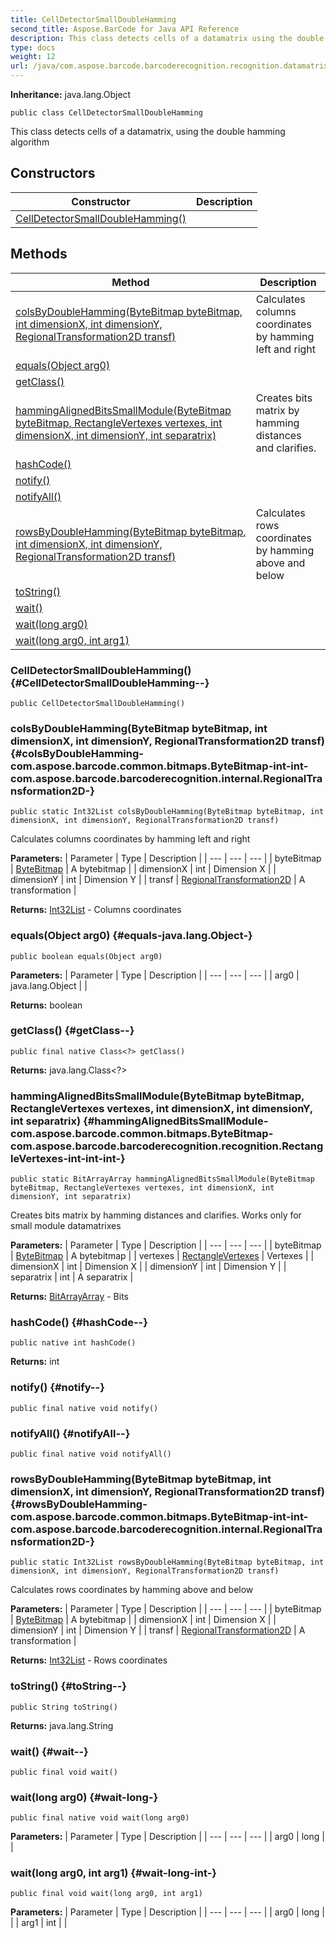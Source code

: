 ```yaml
---
title: CellDetectorSmallDoubleHamming
second_title: Aspose.BarCode for Java API Reference
description: This class detects cells of a datamatrix using the double hamming algorithm
type: docs
weight: 12
url: /java/com.aspose.barcode.barcoderecognition.recognition.datamatrix.oldalgorithm.cells/celldetectorsmalldoublehamming/
---
```

**Inheritance:**
java.lang.Object
```
public class CellDetectorSmallDoubleHamming
```

This class detects cells of a datamatrix, using the double hamming algorithm
## Constructors

| Constructor | Description |
| --- | --- |
| [CellDetectorSmallDoubleHamming()](#CellDetectorSmallDoubleHamming--) |  |
## Methods

| Method | Description |
| --- | --- |
| [colsByDoubleHamming(ByteBitmap byteBitmap, int dimensionX, int dimensionY, RegionalTransformation2D transf)](#colsByDoubleHamming-com.aspose.barcode.common.bitmaps.ByteBitmap-int-int-com.aspose.barcode.barcoderecognition.internal.RegionalTransformation2D-) | Calculates columns coordinates by hamming left and right |
| [equals(Object arg0)](#equals-java.lang.Object-) |  |
| [getClass()](#getClass--) |  |
| [hammingAlignedBitsSmallModule(ByteBitmap byteBitmap, RectangleVertexes vertexes, int dimensionX, int dimensionY, int separatrix)](#hammingAlignedBitsSmallModule-com.aspose.barcode.common.bitmaps.ByteBitmap-com.aspose.barcode.barcoderecognition.recognition.RectangleVertexes-int-int-int-) | Creates bits matrix by hamming distances and clarifies. |
| [hashCode()](#hashCode--) |  |
| [notify()](#notify--) |  |
| [notifyAll()](#notifyAll--) |  |
| [rowsByDoubleHamming(ByteBitmap byteBitmap, int dimensionX, int dimensionY, RegionalTransformation2D transf)](#rowsByDoubleHamming-com.aspose.barcode.common.bitmaps.ByteBitmap-int-int-com.aspose.barcode.barcoderecognition.internal.RegionalTransformation2D-) | Calculates rows coordinates by hamming above and below |
| [toString()](#toString--) |  |
| [wait()](#wait--) |  |
| [wait(long arg0)](#wait-long-) |  |
| [wait(long arg0, int arg1)](#wait-long-int-) |  |
### CellDetectorSmallDoubleHamming() {#CellDetectorSmallDoubleHamming--}
```
public CellDetectorSmallDoubleHamming()
```


### colsByDoubleHamming(ByteBitmap byteBitmap, int dimensionX, int dimensionY, RegionalTransformation2D transf) {#colsByDoubleHamming-com.aspose.barcode.common.bitmaps.ByteBitmap-int-int-com.aspose.barcode.barcoderecognition.internal.RegionalTransformation2D-}
```
public static Int32List colsByDoubleHamming(ByteBitmap byteBitmap, int dimensionX, int dimensionY, RegionalTransformation2D transf)
```


Calculates columns coordinates by hamming left and right

**Parameters:**
| Parameter | Type | Description |
| --- | --- | --- |
| byteBitmap | [ByteBitmap](../../com.aspose.barcode.common.bitmaps/bytebitmap) | A bytebitmap |
| dimensionX | int | Dimension X |
| dimensionY | int | Dimension Y |
| transf | [RegionalTransformation2D](../../com.aspose.barcode.barcoderecognition.internal/regionaltransformation2d) | A transformation |

**Returns:**
[Int32List](../../com.aspose.barcode.common.generic.list/int32list) - Columns coordinates
### equals(Object arg0) {#equals-java.lang.Object-}
```
public boolean equals(Object arg0)
```




**Parameters:**
| Parameter | Type | Description |
| --- | --- | --- |
| arg0 | java.lang.Object |  |

**Returns:**
boolean
### getClass() {#getClass--}
```
public final native Class<?> getClass()
```




**Returns:**
java.lang.Class<?>
### hammingAlignedBitsSmallModule(ByteBitmap byteBitmap, RectangleVertexes vertexes, int dimensionX, int dimensionY, int separatrix) {#hammingAlignedBitsSmallModule-com.aspose.barcode.common.bitmaps.ByteBitmap-com.aspose.barcode.barcoderecognition.recognition.RectangleVertexes-int-int-int-}
```
public static BitArrayArray hammingAlignedBitsSmallModule(ByteBitmap byteBitmap, RectangleVertexes vertexes, int dimensionX, int dimensionY, int separatrix)
```


Creates bits matrix by hamming distances and clarifies. Works only for small module datamatrixes

**Parameters:**
| Parameter | Type | Description |
| --- | --- | --- |
| byteBitmap | [ByteBitmap](../../com.aspose.barcode.common.bitmaps/bytebitmap) | A bytebitmap |
| vertexes | [RectangleVertexes](../../com.aspose.barcode.barcoderecognition.recognition/rectanglevertexes) | Vertexes |
| dimensionX | int | Dimension X |
| dimensionY | int | Dimension Y |
| separatrix | int | A separatrix |

**Returns:**
[BitArrayArray](../../com.aspose.barcode.barcoderecognition.internal/bitarrayarray) - Bits
### hashCode() {#hashCode--}
```
public native int hashCode()
```




**Returns:**
int
### notify() {#notify--}
```
public final native void notify()
```




### notifyAll() {#notifyAll--}
```
public final native void notifyAll()
```




### rowsByDoubleHamming(ByteBitmap byteBitmap, int dimensionX, int dimensionY, RegionalTransformation2D transf) {#rowsByDoubleHamming-com.aspose.barcode.common.bitmaps.ByteBitmap-int-int-com.aspose.barcode.barcoderecognition.internal.RegionalTransformation2D-}
```
public static Int32List rowsByDoubleHamming(ByteBitmap byteBitmap, int dimensionX, int dimensionY, RegionalTransformation2D transf)
```


Calculates rows coordinates by hamming above and below

**Parameters:**
| Parameter | Type | Description |
| --- | --- | --- |
| byteBitmap | [ByteBitmap](../../com.aspose.barcode.common.bitmaps/bytebitmap) | A bytebitmap |
| dimensionX | int | Dimension X |
| dimensionY | int | Dimension Y |
| transf | [RegionalTransformation2D](../../com.aspose.barcode.barcoderecognition.internal/regionaltransformation2d) | A transformation |

**Returns:**
[Int32List](../../com.aspose.barcode.common.generic.list/int32list) - Rows coordinates
### toString() {#toString--}
```
public String toString()
```




**Returns:**
java.lang.String
### wait() {#wait--}
```
public final void wait()
```




### wait(long arg0) {#wait-long-}
```
public final native void wait(long arg0)
```




**Parameters:**
| Parameter | Type | Description |
| --- | --- | --- |
| arg0 | long |  |

### wait(long arg0, int arg1) {#wait-long-int-}
```
public final void wait(long arg0, int arg1)
```




**Parameters:**
| Parameter | Type | Description |
| --- | --- | --- |
| arg0 | long |  |
| arg1 | int |  |

